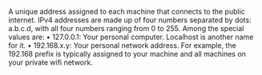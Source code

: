 A unique address assigned to each machine that connects to the public internet. IPv4 addresses are made up of four numbers separated by dots: a.b.c.d, with all four numbers ranging from 0 to 255. Among the special values are:
• 127.0.0.1: Your personal computer. Localhost is another name for it.
• 192.168.x.y: Your personal network address. For example, the 192.168 prefix is typically assigned to your machine and all machines on your private wifi network.